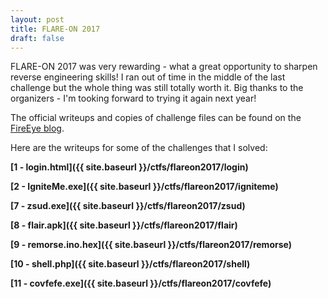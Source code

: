 ```yaml
---
layout: post
title: FLARE-ON 2017
draft: false
---
```


FLARE-ON 2017 was very rewarding - what a great opportunity to sharpen reverse engineering skills! I ran out of time in the middle of the last challenge but the whole thing was still totally worth it. Big thanks to the organizers - I'm tooking forward to trying it again next year!

The official writeups and copies of challenge files can be found on the [FireEye blog](https://www.fireeye.com/blog/threat-research/2017/10/2017-flare-on-challenge-solutions.html).

Here are the writeups for some of the challenges that I solved:

**[1 - login.html]({{ site.baseurl }}/ctfs/flareon2017/login)**

**[2 - IgniteMe.exe]({{ site.baseurl }}/ctfs/flareon2017/igniteme)**

**[7 - zsud.exe]({{ site.baseurl }}/ctfs/flareon2017/zsud)**

**[8 - flair.apk]({{ site.baseurl }}/ctfs/flareon2017/flair)**

**[9 - remorse.ino.hex]({{ site.baseurl }}/ctfs/flareon2017/remorse)**

**[10 - shell.php]({{ site.baseurl }}/ctfs/flareon2017/shell)**

**[11 - covfefe.exe]({{ site.baseurl }}/ctfs/flareon2017/covfefe)**
